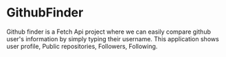# GithubFinder
Github finder is a Fetch Api project where we can easily compare github user's information by simply typing their username. This application shows user profile, Public repositories, Followers, Following.
